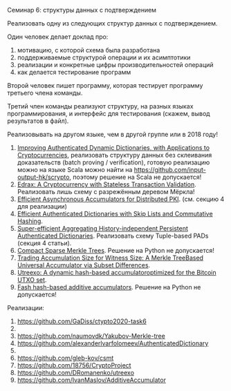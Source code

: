Семинар 6: структуры данных с подтверждением
    
Реализовать одну из следующих структур данных с подтверждением. 

Один человек делает доклад про: 
1) мотивацию, с которой схема была разработана 
2) поддерживаемые структурой операции и их асимптотики
3) реализации и конкретные цифры производительностей операций  
4) как делается тестирование программ

Второй человек пишет программу, которая тестирует программу третьего члена команды.

Третий член команды реализуют структуру, на разных языках программирования, и интерфейс для тестирования (скажем, вывод результатов в файл). 

Реализовывать на другом языке, чем в другой группе или в 2018 году!
1) [Improving Authenticated Dynamic Dictionaries, with Applications to Cryptocurrencies](https://eprint.iacr.org/2016/994), реализовать структуру данных без склеивания доказательств (batch proving / verification), готовую реализацию можно на языке Scala можно найти на https://github.com/input-output-hk/scrypto, поэтому решение на Scala не допускается!
2) [Edrax: A Cryptocurrency with Stateless Transaction Validation](https://eprint.iacr.org/eprint-bin/getfile.pl?entry=2018/968&version=20181014:152509&file=968.pdf). Реализовать лишь схему с разрежённым деревом Мёркла!
3) [Efficient Asynchronous Accumulators for Distributed PKI](https://eprint.iacr.org/2015/718.pdf). (см. секцию 4 для реализации) 
4) [Efficient Authenticated Dictionaries with Skip Lists and Commutative Hashing](https://www.cs.jhu.edu/~goodrich/cgc/pubs/hashskip.pdf). 
5) [Super-efficient Aggregating History-independent Persistent Authenticated Dictionaries](http://tamperevident.cs.rice.edu/papers/paper-pad.pdf). Реализовать схему Tuple-based PADs (секция 4 статьи).
6) [Compact Sparse Merkle Trees](https://eprint.iacr.org/2018/955.pdf). Решение на Python не допускается!
7) [Trading Accumulation Size for Witness Size: A Merkle TreeBased Universal Accumulator via Subset Differences](https://eprint.iacr.org/2019/1186.pdf).
8) [Utreexo: A dynamic hash-based accumulatoroptimized for the Bitcoin UTXO set](https://eprint.iacr.org/2019/611.pdf).
9) [Fash hash-based additive accumulators](https://github.com/bigspider/accumulator/blob/master/docs/paper-draft.pdf). Решение на Python не допускается! 

Реализации:
1) https://github.com/GaDiss/ctypto2020-task6
2)
3) https://github.com/naumovdk/Yakubov-Merkle-tree
4) https://github.com/alexanderlvarfolomeev/AuthenticatedDictionary
5)
6) https://github.com/gleb-kov/csmt
7) https://github.com/18756/CryptoProject
8) https://github.com/DRomanenko/utreexo
9) https://github.com/IvanMaslov/AdditiveAccumulator